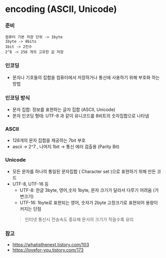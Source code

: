 # encoding (ASCII, Unicode)

### 준비
```
컴퓨터 기본 저장 단위 -> 1byte
1byte -> 8bits
1bit -> 2진수
2^8 -> 256 개의 고유한 값 저장
```

### 인코딩
- 문자나 기호들의 집합을 컴퓨터에서 저장하거나 통신에 사용하기 위해 부호화 하는 방법
### 인코딩 방식
- 문자 집합: 정보를 표현하는 글자 집합 (ASCII, Unicode)
- 문자 인코딩 형태: UTF-8 과 같이 유니코드를 8비트의 숫자집합으로 나타냄

### ASCII
- 128개의 문자 집합을 제공하는 7bit 부호
- ascii -> 2^7 , 나머지 1bit -> 통신 에러 검출용 (Parity Bit)

### Unicode
- 모든 문자를 하나의 통일된 문자집합 ( Character set )으로 표현하기 위해 만든 코드
- UTF-8, UTF-16 등
  - UTF-8: 한글 3byte, 영어,숫자 1byte, 문자 크기가 달라서 다루기 어려움 (가변크기)
  - UTF-16: 1byte로 표현되는 영어, 숫자가 2byte 고정크기로 표현되어 용량이 커지는 단점
  > 인터넷 통신시 전송속도 중요해 문서의 크기가 작을수록 유리
  
### 참고
- https://whatisthenext.tistory.com/103
- https://lovefor-you.tistory.com/173
